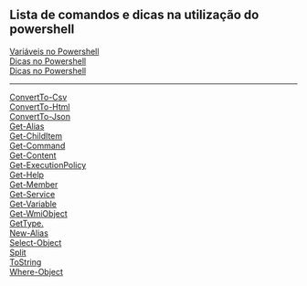 ## Lista de comandos e dicas na utilização do powershell


[Variáveis no Powershell](01-variaveis-powershell.md)</br>
[Dicas no Powershell](02-dicas-powershell.md)</br>
[Dicas no Powershell](03-regedit-powershell.md)</br>

---

[ConvertTo-Csv](ConvertTo-Csv.md)</br>
[ConvertTo-Html](ConvertTo-Html.md)</br>
[ConvertTo-Json](ConvertTo-Json.md)</br>
[Get-Alias](Get-Alias.md)</br>
[Get-ChildItem](Get-ChildItem.md)</br>
[Get-Command](Get-Command.md)</br>
[Get-Content](Get-Content.md)</br>
[Get-ExecutionPolicy](Get-ExecutionPolicy.md)</br>
[Get-Help](Get-Help.md)</br>
[Get-Member](Get-Member.md)</br>
[Get-Service](Get-Service.md)</br>
[Get-Variable](Get-Variable.md)</br>
[Get-WmiObject](Get-WmiObject.md)</br>
[GetType.](GetType.md)</br>
[New-Alias](New-Alias.md)</br>
[Select-Object](Select-Object.md)</br>
[Split](Split.md)</br>
[ToString](ToString.md)</br>
[Where-Object](Where-Object.md)</br>